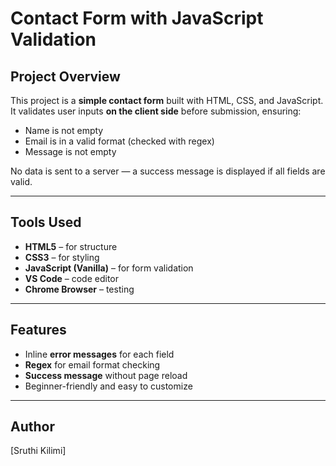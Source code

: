 # Contact Form with JavaScript Validation

## Project Overview
This project is a **simple contact form** built with HTML, CSS, and JavaScript.  
It validates user inputs **on the client side** before submission, ensuring:
- Name is not empty
- Email is in a valid format (checked with regex)
- Message is not empty

No data is sent to a server — a success message is displayed if all fields are valid.

---

##  Tools Used
- **HTML5** – for structure
- **CSS3** – for styling
- **JavaScript (Vanilla)** – for form validation
- **VS Code** – code editor
- **Chrome Browser** – testing

---

##  Features
- Inline **error messages** for each field
- **Regex** for email format checking
- **Success message** without page reload
- Beginner-friendly and easy to customize

---

## Author 
[Sruthi Kilimi]

